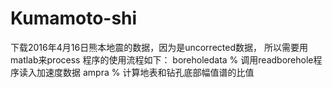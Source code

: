 # Kumamoto-shi
下载2016年4月16日熊本地震的数据，因为是uncorrected数据，
所以需要用matlab来process
程序的使用流程如下：
boreholedata   % 调用readborehole程序读入加速度数据
ampra          % 计算地表和钻孔底部幅值谱的比值
